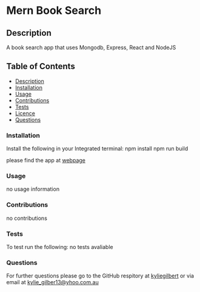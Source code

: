 # Mern Book Search

## Description 
A book search app that uses Mongodb, Express, React and NodeJS

## Table of Contents
* [Description](#description)
* [Installation](#installation)
* [Usage](#usage)
* [Contributions](#contribution)
* [Tests](#tests)
* [Licence](#licence)
* [Questions](#questions)

### Installation
Install the following in your Integrated terminal:
npm install
npm run build

please find the app at [webpage](https://desolate-anchorage-54262.herokuapp.com/)


### Usage
no usage information

### Contributions
no contributions

### Tests
To test run the following:
no tests avaliable


### Questions
For further questions please go to the GitHub respitory at [kyliegilbert](https://github.com/kyliegilbert)
or via email at [kylie_gilber13@yhoo.com.au](kylie_gilber13@yhoo.com.au)

